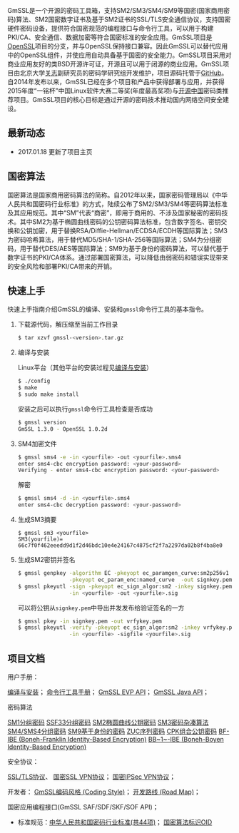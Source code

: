 GmSSL是一个开源的密码工具箱，支持SM2/SM3/SM4/SM9等国密(国家商用密码)算法、SM2国密数字证书及基于SM2证书的SSL/TLS安全通信协议，支持国密硬件密码设备，提供符合国密规范的编程接口与命令行工具，可以用于构建PKI/CA、安全通信、数据加密等符合国密标准的安全应用。GmSSL项目是[OpenSSL](https://www.openssl.org)项目的分支，并与OpenSSL保持接口兼容。因此GmSSL可以替代应用中的OpenSSL组件，并使应用自动具备基于国密的安全能力。GmSSL项目采用对商业应用友好的类BSD开源许可证，开源且可以用于闭源的商业应用。GmSSL项目由北京大学[关志](http://infosec.pku.edu.cn/~guanzhi/)副研究员的密码学研究组开发维护，项目源码托管于[GitHub](https://github.com/guanzhi/GmSSL)。自2014年发布以来，GmSSL已经在多个项目和产品中获得部署与应用，并获得2015年度“一铭杯”中国Linux软件大赛二等奖(年度最高奖项)与[开源中国](https://www.oschina.net/p/GmSSL)密码类推荐项目。GmSSL项目的核心目标是通过开源的密码技术推动国内网络空间安全建设。

## 最新动态

- 2017.01.18 更新了项目主页

## 国密算法

国密算法是国家商用密码算法的简称。自2012年以来，国家密码管理局以《中华人民共和国密码行业标准》的方式，陆续公布了SM2/SM3/SM4等密码算法标准及其应用规范。其中“SM”代表“商密”，即用于商用的、不涉及国家秘密的密码技术。其中SM2为基于椭圆曲线密码的公钥密码算法标准，包含数字签名、密钥交换和公钥加密，用于替换RSA/Diffie-Hellman/ECDSA/ECDH等国际算法；SM3为密码哈希算法，用于替代MD5/SHA-1/SHA-256等国际算法；SM4为分组密码，用于替代DES/AES等国际算法；SM9为基于身份的密码算法，可以替代基于数字证书的PKI/CA体系。通过部署国密算法，可以降低由弱密码和错误实现带来的安全风险和部署PKI/CA带来的开销。

## 快速上手

快速上手指南介绍GmSSL的编译、安装和`gmssl`命令行工具的基本指令。

1. 下载源代码，解压缩至当前工作目录

   ```sh
   $ tar xzvf gmssl-<version>.tar.gz
   ```

2. 编译与安装

   Linux平台（其他平台的安装过程见[编译与安装](http://gmssl.org)）

   ```sh
   $ ./config
   $ make
   $ sudo make install
   ```

   安装之后可以执行`gmssl`命令行工具检查是否成功

   ```sh
   $ gmssl version
   GmSSL 1.3.0 - OpenSSL 1.0.2d
   ```

3. SM4加密文件

   ```sh
   $ gmssl sms4 -e -in <yourfile> -out <yourfile>.sms4
   enter sms4-cbc encryption password: <your-password>
   Verifying - enter sms4-cbc encryption password: <your-password>
   ```

   解密

   ```sh
   $ gmssl sms4 -d -in <yourfile>.sms4
   enter sms4-cbc decryption password: <your-password>
   ```

4. 生成SM3摘要

   ```
   $ gmssl sm3 <yourfile>
   SM3(yourfile)= 66c7f0f462eeedd9d1f2d46bdc10e4e24167c4875cf2f7a2297da02b8f4ba8e0
   ```

5. 生成SM2密钥并签名

   ```sh
   $ gmssl genpkey -algorithm EC -pkeyopt ec_paramgen_curve:sm2p256v1 \
                   -pkeyopt ec_param_enc:named_curve  -out signkey.pem
   $ gmssl pkeyutl -sign -pkeyopt ec_sign_algor:sm2 -inkey signkey.pem \
                   -in <yourfile> -out <yourfile>.sig
   ```

   可以将公钥从`signkey.pem`中导出并发发布给验证签名的一方

   ```sh
   $ gmssl pkey -in signkey.pem -out vrfykey.pem
   $ gmssl pkeyutl -verify -pkeyopt ec_sign_algor:sm2 -inkey vrfykey.pem \
                   -in <yourfile> -sigfile <yourfile>.sig
   ```


## 项目文档

用户手册：

[编译与安装](https://github.com/guanzhi/GmSSL/wiki/install)；
[命令行工具手册](https://github.com/guanzhi/GmSSL/wiki/commands.md)；
 [GmSSL EVP API](https://github.com/guanzhimSSL/blob/develop/doc/gmssl/evp.md)；
 [GmSSL Java API](https://github.com/guanzhi/GmSSL/blob/develop/doc/gmssl/java.md)；

密码算法

[SM1分组密码](https://github.com/guanzhi/GmSSL/wiki/sm1)
[SSF33分组密码](https://github.com/guanzhi/GmSSL/wiki/ssf33)
[SM2椭圆曲线公钥密码](https://github.com/guanzhi/GmSSL/wiki/sm2)
[SM3密码杂凑算法](https://github.com/guanzhi/GmSSL/wiki/sm3)
[SM4/SMS4分组密码](https://github.com/guanzhi/GmSSL/wiki/sms4)
[SM9基于身份的密码](https://github.com/guanzhi/GmSSL/wiki/sm9)
[ZUC序列密码](https://github.com/guanzhi/GmSSL/blob/develop/doc/gmssl/zuc.md)
[CPK组合公钥密码](https://github.com/guanzhi/GmSSL/wiki/cpk)
[BF-IBE (Boneh-Franklin Identity-Based Encryption)](https://github.com/guanzhi/GmSSL/wiki/bfibe)
[BB~1~-IBE (Boneh-Boyen Identity-Based Encryption)](https://github.com/guanzhi/GmSSL/wiki/bb1-ibe)

安全协议：

[SSL/TLS协议]()、
[国密SSL VPN协议]()；
[国密IPSec VPN协议]()；

开发者：
[GmSSL编码风格 (Coding Style)](https://github.com/guanzhi/GmSSL/blob/develop/doc/gmssl/codingstyle.md)；
[开发路线 (Road Map)]()；

国密应用编程接口(GmSSL SAF/SDF/SKF/SOF API)；
- 标准规范：[中华人民共和国密码行业标准(共44项)]()；
  [国密算法标识OID](https://github.com/guanzhi/GmSSL/blob/develop/doc/gmssl/oid.md)

